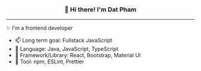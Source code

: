 
<h3 align="center">👋 Hi there! I'm Dat Pham</h3>

---
✨ I'm a frontend developer 

- 📫 Long term goal: Fullstack JavaScript
- 💬 Language: Java, JavaScript, TypeScript
- 💬 Framework/Library: React, Bootstrap, Material UI
- 💬 Tool: npm, ESLint, Prettier


